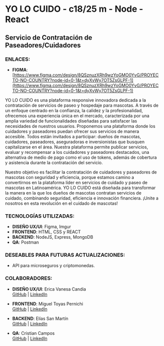 # YO LO CUIDO - c18/25 m - Node - React  

## Servicio de Contratación de Paseadores/Cuidadores  

### ENLACES:  
- **FIGMA**: [https://www.figma.com/design/8QSznuzXRh9wzYoGMO0YvG/PROYECTO-NO-COUNTRY?node-id=0-1&t=dyXvWy7OT5ZsGLPF-1](https://www.figma.com/design/8QSznuzXRh9wzYoGMO0YvG/PROYECTO-NO-COUNTRY?node-id=0-1&t=dyXvWy7OT5ZsGLPF-1)  

YO LO CUIDO es una plataforma responsive innovadora dedicada a la contratación de servicios de paseo y hospedaje para mascotas. A través de un enfoque centrado en la confianza, la calidez y la profesionalidad, ofrecemos una experiencia única en el mercado, caracterizada por una amplia variedad de funcionalidades diseñadas para satisfacer las necesidades de nuestros usuarios. Proponemos una plataforma donde los cuidadores y paseadores puedan ofrecer sus servicios de manera accesible. Todos están invitados a participar: dueños de mascotas, cuidadores, paseadores, aseguradoras e inversionistas que busquen capitalizarse en el área. Nuestra plataforma permite publicar servicios, evaluar y recompensar a los cuidadores y paseadores destacados, una alternativa de medio de pago como el uso de tokens, además de cobertura y asistencia durante la contratación del servicio.  

Nuestro objetivo es facilitar la contratación de cuidadores y paseadores de mascotas con seguridad y eficiencia, porque estamos camino a convertirnos en la plataforma líder en servicios de cuidado y paseo de mascotas en Latinoamérica. YO LO CUIDO está diseñada para transformar la manera en la que los dueños de mascotas contratan servicios de cuidado, combinando seguridad, eficiencia e innovación financiera. ¡Unite a nosotros en esta revolución en el cuidado de mascotas!  

### TECNOLOGÍAS UTILIZADAS:  
- **DISEÑO UX/UI**: Figma, Imgur  
- **FRONTEND**: HTML, CSS y REACT  
- **BACKEND**: NodeJS, Express, MongoDB  
- **QA**: Postman  

### DESEABLES PARA FUTURAS ACTUALIZACIONES:  
- API para microseguros y criptomonedas.  

### COLABORADORES:  
- **DISEÑO UX/UI**: Erica Vanesa Candia  
  [GitHub](https://github.com/PericlesUXUI) | [LinkedIn](https://www.linkedin.com/in/ericavanesacandia)  
  
- **FRONTEND**: Miguel Toyas Pernichi  
  [GitHub](https://github.com/Mitoperni) | [LinkedIn](https://www.linkedin.com/in/migueltoyaspernichi)  

- **BACKEND**: Elías San Martín  
  [GitHub](https://github.com/Elias-san) | [LinkedIn](https://www.linkedin.com/in/elias-san-martin/)  

- **QA**: Cristian Campos  
  [GitHub](https://github.com/CrisCampos01) | [LinkedIn](https://www.linkedin.com/in/cristian-campos-a7597114a/)  
